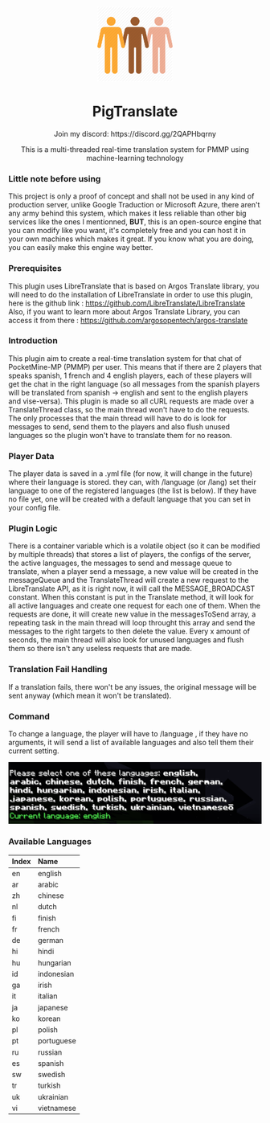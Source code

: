 <p align="center">
<img width="150" height="150" src="https://github.com/CupidonSauce173/PigTranslate/blob/main/PigTranslateIcon.jpg" />
</p>
<h1 align="center"> PigTranslate </h1>
<p align="center">Join my discord: https://discord.gg/2QAPHbqrny </p>
<p align="center">This is a multi-threaded real-time translation system for PMMP using machine-learning technology </p>

### Little note before using

This project is only a proof of concept and shall not be used in any kind of production server, unlike Google Traduction or Microsoft Azure, there aren't any army behind this system, which makes it less reliable than other big services like the ones I mentionned, **BUT**, this is an open-source engine that you can modify like you want, it's completely free and you can host it in your own machines which makes it great. If you know what you are doing, you can easily make this engine way better.

### Prerequisites

This plugin uses LibreTranslate that is based on Argos Translate library, you will need to do the installation of LibreTranslate in order to use this plugin, here is the github link : https://github.com/LibreTranslate/LibreTranslate
Also, if you want to learn more about Argos Translate Library, you can access it from there : https://github.com/argosopentech/argos-translate

### Introduction

This plugin aim to create a real-time translation system for that chat of PocketMine-MP (PMMP) per user. This means that if there are 2 players that speaks spanish, 1 french and 4 english players, each of these players will get the chat in the right language (so all messages from the spanish players will be translated from spanish -> english and sent to the english players and vise-versa). This plugin is made so all cURL requests are made over a TranslateThread class, so the main thread won't have to do the requests. The only processes that the main thread will have to do is look for messages to send, send them to the players and also flush unused languages so the plugin won't have to translate them for no reason.

### Player Data

The player data is saved in a .yml file (for now, it will change in the future) where their language is stored. they can, with /language (or /lang) set their language to one of the registered languages (the list is below). If they have no file yet, one will be created with a default language that you can set in your config file.

### Plugin Logic

There is a container variable which is a volatile object (so it can be modified by multiple threads) that stores a list of players, the configs of the server, the active languages, the messages to send and message queue to translate, when a player send a message, a new value will be created in the messageQueue and the TranslateThread will create a new request to the LibreTranslate API, as it is right now, it will call the MESSAGE_BROADCAST constant. When this constant is put in the Translate method, it will look for all active languages and create one request for each one of them. When the requests are done, it will create new value in the messagesToSend array, a repeating task in the main thread will loop throught this array and send the messages to the right targets to then delete the value. Every x amount of seconds, the main thread will also look for unused languages and flush them so there isn't any useless requests that are made.

### Translation Fail Handling

If a translation fails, there won't be any issues, the original message will be sent anyway (which mean it won't be translated).

### Command

To change a language, the player will have to /language <language>, if they have no arguments, it will send a list of available languages and also tell them their current setting.
  
<p align="center">
<img src="https://github.com/CupidonSauce173/PigTranslate/blob/main/image_01.PNG" />
</p>


### Available Languages

| **Index** | **Name** |
| ------------ | :---------- |
| en | english |
| ar | arabic |
| zh | chinese |
| nl | dutch |
| fi | finish |
| fr | french |
| de | german |
| hi | hindi |
| hu | hungarian |
| id | indonesian |
| ga | irish |
| it | italian |
| ja | japanese |
| ko | korean |
| pl | polish |
| pt | portuguese |
| ru | russian |
| es | spanish |
| sw | swedish |
| tr | turkish |
| uk | ukrainian |
| vi | vietnamese |
